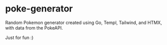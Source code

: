 # poke-generator
Random Pokemon generator created using Go, Templ, Tailwind, and HTMX, with data from the PokeAPI.

Just for fun :)